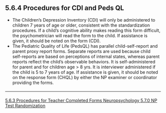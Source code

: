 ## 5.6.4 Procedures for CDI and Peds QL

* The Children’s Depression Inventory (CDI) will only be administered to children 7 years
of age or older, consistent with the standardization procedures. If a child’s cognitive
ability makes reading this form difficult, the psychometrician will read the form to the
child. If assistance is given, it should be noted on the form (CDI).
* The Pediatric Quality of Life (PedsQL) has parallel child-self-report and parent proxy
report forms. Separate reports are used because child self-reports are based on
perceptions of internal states, whereas parent reports reflect the child’s observable
behaviors. It is self-administered for parent and for children age > 8 yrs. It is interviewer
administered if the child is 5 to 7 years of age. If assistance is given, it should be noted
on the response form (CHQL) by either the NP examiner or coordinator providing the
forms.


<hr class="soften" style="margin-top: 20px;margin-bottom: 20px;"/>

<div class="center">
<div class="btn-group">
  <a href=":pages_path:/manuals/neuropsychology/5-06-03-procedures-teacher-completion-forms.md" class="btn btn-default">
    <span class="glyphicon glyphicon-chevron-left"></span>
    5.6.3 Procedures for Teacher Completed Forms
  </a>

  <a href=":pages_path:/manuals/neuropsychology" class="btn btn-default">
    <span class="glyphicon glyphicon-chevron-up"></span>
    Neuropsychology
  </a>

  <a href=":pages_path:/manuals/neuropsychology/5-07-00-np-test-randomization.md" class="btn btn-success">
    5.7.0 NP Test Randomization
    <span class="glyphicon glyphicon-chevron-right"></span>
  </a>
</div>
</div>